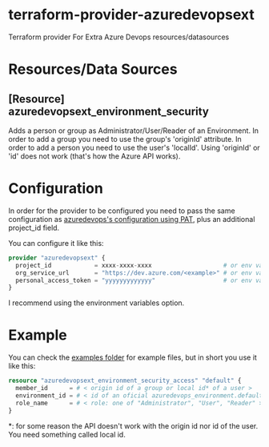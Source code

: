 # terraform-provider-azuredevopsext
Terraform provider For Extra Azure Devops resources/datasources 

# Resources/Data Sources
## [Resource] azuredevopsext_environment_security
Adds a person or group as Administrator/User/Reader of an Environment.
In order to add a group you need to use the group's 'originId' attribute.
In order to add a person you need to use the user's 'localId'. Using 'originId' or 'id' does not work (that's how the Azure API works).

# Configuration
In order for the provider to be configured you need to pass the same configuration as [azuredevops's configuration using PAT](https://registry.terraform.io/providers/microsoft/azuredevops/latest/docs/guides/authenticating_using_the_personal_access_token), plus an additional project_id field.

You can configure it like this:
```terraform
provider "azuredevopsext" {
  project_id            = xxxx-xxxx-xxxx                    # or env var AZDO_PROJECT_ID
  org_service_url       = "https://dev.azure.com/<example>" # or env var AZDO_ORG_SERVICE_URL
  personal_access_token = "yyyyyyyyyyyyy"                   # or env var AZDO_PERSONAL_ACCESS_TOKEN
}
```

I recommend using the environment variables option.

# Example
You can check the [examples folder](examples/) for example files, but in short you use it like this:
```terraform
resource "azuredevopsext_environment_security_access" "default" {
  member_id      = # < origin id of a group or local id* of a user >
  environment_id = # < id of an oficial azuredevops_environment.default.id. It's usually a number like 1234 >
  role_name      = # < role: one of "Administrator", "User", "Reader" >
}
```
*: for some reason the API doesn't work with the origin id nor id of the user. You need something called local id.
